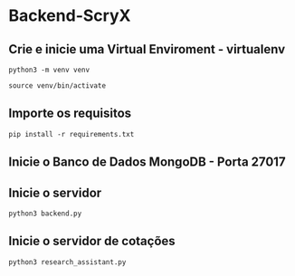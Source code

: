# Backend-ScryX

## Crie e inicie uma Virtual Enviroment - virtualenv
```
python3 -m venv venv
```

```
source venv/bin/activate
```

## Importe os requisitos
```
pip install -r requirements.txt
```

## Inicie o Banco de Dados MongoDB - Porta 27017

## Inicie o servidor
```
python3 backend.py
``` 

## Inicie o servidor de cotações
```
python3 research_assistant.py
```